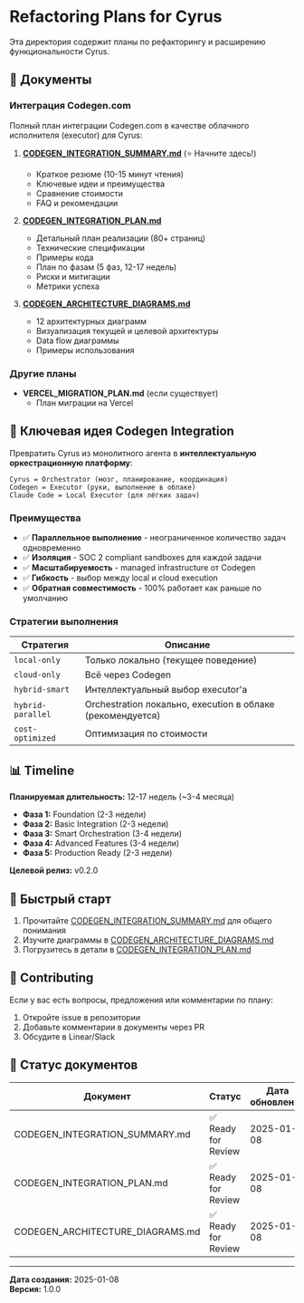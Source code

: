 # Refactoring Plans for Cyrus

Эта директория содержит планы по рефакторингу и расширению функциональности Cyrus.

## 📄 Документы

### Интеграция Codegen.com

Полный план интеграции Codegen.com в качестве облачного исполнителя (executor) для Cyrus:

1. **[CODEGEN_INTEGRATION_SUMMARY.md](./CODEGEN_INTEGRATION_SUMMARY.md)** (⭐ Начните здесь!)
   - Краткое резюме (10-15 минут чтения)
   - Ключевые идеи и преимущества
   - Сравнение стоимости
   - FAQ и рекомендации

2. **[CODEGEN_INTEGRATION_PLAN.md](./CODEGEN_INTEGRATION_PLAN.md)**
   - Детальный план реализации (80+ страниц)
   - Технические спецификации
   - Примеры кода
   - План по фазам (5 фаз, 12-17 недель)
   - Риски и митигации
   - Метрики успеха

3. **[CODEGEN_ARCHITECTURE_DIAGRAMS.md](./CODEGEN_ARCHITECTURE_DIAGRAMS.md)**
   - 12 архитектурных диаграмм
   - Визуализация текущей и целевой архитектуры
   - Data flow диаграммы
   - Примеры использования

### Другие планы

- **VERCEL_MIGRATION_PLAN.md** (если существует)
  - План миграции на Vercel

## 🎯 Ключевая идея Codegen Integration

Превратить Cyrus из монолитного агента в **интеллектуальную оркестрационную платформу**:

```
Cyrus = Orchestrator (мозг, планирование, координация)
Codegen = Executor (руки, выполнение в облаке)
Claude Code = Local Executor (для лёгких задач)
```

### Преимущества

- ✅ **Параллельное выполнение** - неограниченное количество задач одновременно
- ✅ **Изоляция** - SOC 2 compliant sandboxes для каждой задачи
- ✅ **Масштабируемость** - managed infrastructure от Codegen
- ✅ **Гибкость** - выбор между local и cloud execution
- ✅ **Обратная совместимость** - 100% работает как раньше по умолчанию

### Стратегии выполнения

| Стратегия | Описание |
|-----------|----------|
| `local-only` | Только локально (текущее поведение) |
| `cloud-only` | Всё через Codegen |
| `hybrid-smart` | Интеллектуальный выбор executor'а |
| `hybrid-parallel` | Orchestration локально, execution в облаке (рекомендуется) |
| `cost-optimized` | Оптимизация по стоимости |

## 📊 Timeline

**Планируемая длительность:** 12-17 недель (~3-4 месяца)

- **Фаза 1:** Foundation (2-3 недели)
- **Фаза 2:** Basic Integration (2-3 недели)
- **Фаза 3:** Smart Orchestration (3-4 недели)
- **Фаза 4:** Advanced Features (3-4 недели)
- **Фаза 5:** Production Ready (2-3 недели)

**Целевой релиз:** v0.2.0

## 🚀 Быстрый старт

1. Прочитайте [CODEGEN_INTEGRATION_SUMMARY.md](./CODEGEN_INTEGRATION_SUMMARY.md) для общего понимания
2. Изучите диаграммы в [CODEGEN_ARCHITECTURE_DIAGRAMS.md](./CODEGEN_ARCHITECTURE_DIAGRAMS.md)
3. Погрузитесь в детали в [CODEGEN_INTEGRATION_PLAN.md](./CODEGEN_INTEGRATION_PLAN.md)

## 🤝 Contributing

Если у вас есть вопросы, предложения или комментарии по плану:

1. Откройте issue в репозитории
2. Добавьте комментарии в документы через PR
3. Обсудите в Linear/Slack

## 📝 Статус документов

| Документ | Статус | Дата обновления |
|----------|--------|-----------------|
| CODEGEN_INTEGRATION_SUMMARY.md | ✅ Ready for Review | 2025-01-08 |
| CODEGEN_INTEGRATION_PLAN.md | ✅ Ready for Review | 2025-01-08 |
| CODEGEN_ARCHITECTURE_DIAGRAMS.md | ✅ Ready for Review | 2025-01-08 |

---

**Дата создания:** 2025-01-08  
**Версия:** 1.0.0
